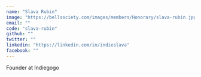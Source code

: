 ```yaml
---
name: "Slava Rubin"
image: "https://bellsociety.com/images/members/Honorary/slava-rubin.jpg"
email: ""
code: "slava-rubin"
github: ""
twitter: ""
linkedin: "https://linkedin.com/in/indieslava"
facebook: ""
---
```

Founder at Indiegogo